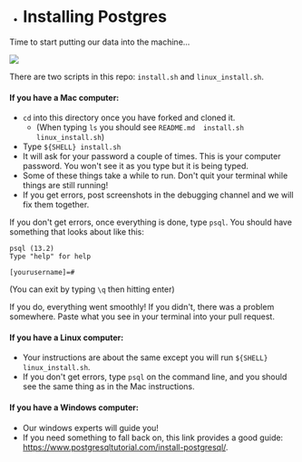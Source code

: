 * # Installing Postgres

Time to start putting our data into the machine...

![](https://media.giphy.com/media/10zxDv7Hv5RF9C/giphy.gif)

There are two scripts in this repo: `install.sh` and `linux_install.sh`.

#### If you have a Mac computer:
- `cd` into this directory once you have forked and cloned it.
  - (When typing `ls` you should see `README.md  install.sh  linux_install.sh`)
- Type `${SHELL} install.sh`
- It will ask for your password a couple of times. This is your computer password. You won't see it as you type but it is being typed.
- Some of these things take a while to run. Don't quit your terminal while things are still running!
- If you get errors, post screenshots in the debugging channel and we will fix them together.

If you don't get errors, once everything is done, type `psql`. You should have something that looks about like this:

```
psql (13.2)
Type "help" for help

[yourusername]=#
```

(You can exit by typing `\q` then hitting enter)

If you do, everything went smoothly! If you didn't, there was a problem somewhere. Paste what you see in your terminal into your pull request.

#### If you have a Linux computer:
- Your instructions are about the same except you will run `${SHELL} linux_install.sh`.
- If you don't get errors, type `psql` on the command line, and you should see the same thing as in the Mac instructions.

#### If you have a Windows computer:
- Our windows experts will guide you!
- If you need something to fall back on, this link provides a good guide: https://www.postgresqltutorial.com/install-postgresql/.
